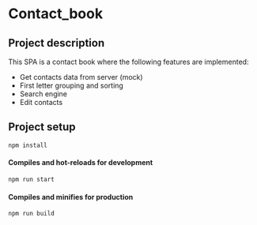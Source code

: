 # Contact_book

## Project description
This SPA is a contact book where the following features are implemented:
* Get contacts data from server (moсk)
* First letter grouping and sorting
* Search engine
* Edit contacts

## Project setup
```
npm install
```

#### Compiles and hot-reloads for development
```
npm run start
```

#### Compiles and minifies for production
```
npm run build
```
